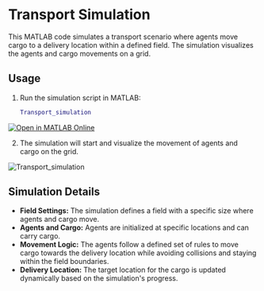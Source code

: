 # Transport Simulation

This MATLAB code simulates a transport scenario where agents move cargo to a delivery location within a defined field. The simulation visualizes the agents and cargo movements on a grid.

## Usage

1. Run the simulation script in MATLAB:
    ```matlab
    Transport_simulation
    ```
[![Open in MATLAB Online](https://www.mathworks.com/images/responsive/global/open-in-matlab-online.svg)](https://matlab.mathworks.com/open/github/v1?repo=E-vogel/Transport_simulation&file=Transport_simulation.m)

2. The simulation will start and visualize the movement of agents and cargo on the grid.

![Transport_simulation](https://github.com/E-vogel/Transport_simulation/assets/170056861/dbdca9ec-2950-4c74-9d11-06d93069ec7a)

## Simulation Details

- **Field Settings:** The simulation defines a field with a specific size where agents and cargo move.
- **Agents and Cargo:** Agents are initialized at specific locations and can carry cargo. 
- **Movement Logic:** The agents follow a defined set of rules to move cargo towards the delivery location while avoiding collisions and staying within the field boundaries.
- **Delivery Location:** The target location for the cargo is updated dynamically based on the simulation's progress.
